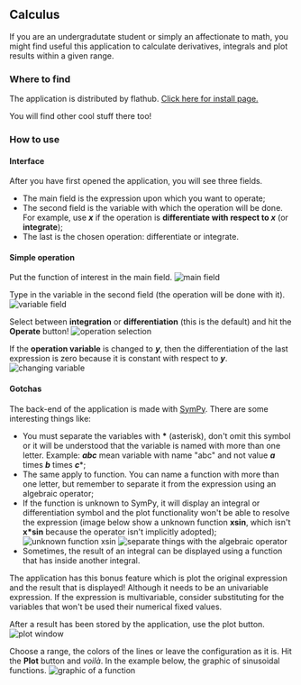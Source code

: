 ## Calculus

If you are an undergradutate student or simply an affectionate to math, you might find useful this application to calculate derivatives, integrals and plot results within a given range.

### Where to find

The application is distributed by flathub. [Click here for install page.](https://flathub.org/apps/details/com.github.carlos157oliveira.Calculus)

You will find other cool stuff there too!

### How to use

#### Interface

After you have first opened the application, you will see three fields.

- The main field is the expression upon which you want to operate;
- The second field is the variable with which the operation will be done. For example, use ***x*** if the operation is **differentiate with respect to *x*** (or **integrate**);
- The last is the chosen operation: differentiate or integrate.

#### Simple operation

Put the function of interest in the main field.
![main field](https://raw.githubusercontent.com/carlos157oliveira/Calculus/gh-pages/img/1.png)

Type in the variable in the second field (the operation will be done with it).
![variable field](https://raw.githubusercontent.com/carlos157oliveira/Calculus/gh-pages/img/2.png)

Select between **integration** or **differentiation** (this is the default) and hit the **Operate** button!
![operation selection](https://raw.githubusercontent.com/carlos157oliveira/Calculus/gh-pages/img/3.png)

If the **operation variable** is changed to ***y***, then the differentiation of the last expression is zero because it is constant with respect to ***y***. ![changing variable](https://raw.githubusercontent.com/carlos157oliveira/Calculus/gh-pages/img/4.png)

#### Gotchas

The back-end of the application is made with [SymPy](https://www.sympy.org/en/index.html). There are some interesting things like:

- You must separate the variables with **\*** (asterisk), don't omit this symbol or it will be understood that the variable is named with more than one letter. Example: ***abc*** mean variable with name "abc" and not value ***a*** times ***b*** times ***c****;
- The same apply to function. You can name a function with more than one letter, but remember to separate it from the expression using an algebraic operator;
- If the function is unknown to SymPy, it will display an integral or differentiation symbol and the plot functionality won't be able to resolve the expression (image below show a unknown function **xsin**, which isn't **x\*sin** because the operator isn't implicitly adopted);
![unknown function xsin](https://raw.githubusercontent.com/carlos157oliveira/Calculus/gh-pages/img/5.png)
![separate things with the algebraic operator](https://raw.githubusercontent.com/carlos157oliveira/Calculus/gh-pages/img/6.png)
- Sometimes, the result of an integral can be displayed using a function that has inside another integral.

The application has this bonus feature which is plot the original expression and the result that is displayed! Although it needs to be an univariable expression. If the expression is multivariable, consider substituting for the variables that won't be used their numerical fixed values.

After a result has been stored by the application, use the plot button.
![plot window](https://raw.githubusercontent.com/carlos157oliveira/Calculus/gh-pages/img/7.png)

Choose a range, the colors of the lines or leave the configuration as it is. Hit the **Plot** button and *voilà*. In the example below, the graphic of sinusoidal functions.
![graphic of a function](https://raw.githubusercontent.com/carlos157oliveira/Calculus/gh-pages/img/8.png)




